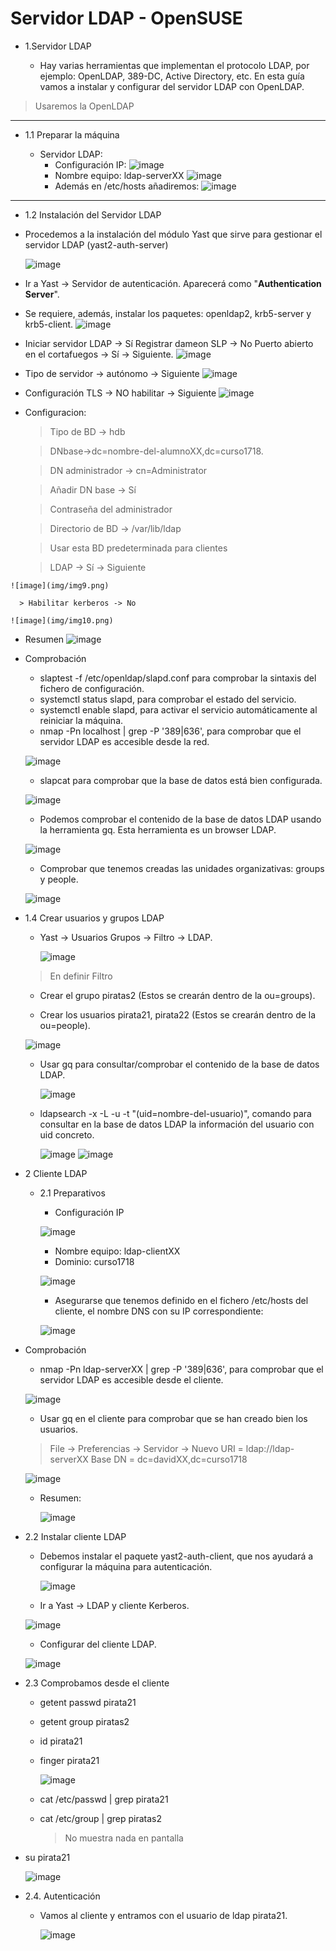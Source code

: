 # Servidor LDAP - OpenSUSE

* 1.Servidor LDAP

  * Hay varias herramientas que implementan el protocolo LDAP, por ejemplo: OpenLDAP, 389-DC, Active Directory, etc. En esta guía vamos a instalar y configurar del servidor LDAP con OpenLDAP.

> Usaremos la OpenLDAP

---

* 1.1 Preparar la máquina

    * Servidor LDAP:
      *  Configuración IP:
        ![image](img/img2.png)
      *  Nombre equipo: ldap-serverXX
        ![image](img/img1.png)
      *  Además en /etc/hosts añadiremos:
        ![image](img/img3.png)

---

*  1.2 Instalación del Servidor LDAP

  * Procedemos a la instalación del módulo Yast que sirve para gestionar el servidor LDAP (yast2-auth-server)

    ![image](img/img4.png)

  * Ir a Yast -> Servidor de autenticación. Aparecerá como "**Authentication Server**".

  *  Se requiere, además, instalar los paquetes: openldap2, krb5-server y krb5-client.
    ![image](img/img5.png)
  *  Iniciar servidor LDAP -> Sí
    Registrar dameon SLP -> No
    Puerto abierto en el cortafuegos -> Sí -> Siguiente.
    ![image](img/img6.png)
  *  Tipo de servidor -> autónomo -> Siguiente
    ![image](img/img7.png)
  *  Configuración TLS -> NO habilitar -> Siguiente
    ![image](img/img8.png)
  *  Configuracion:

      >Tipo de BD -> hdb

      >DNbase->dc=nombre-del-alumnoXX,dc=curso1718.

      >DN administrador -> cn=Administrator

      >Añadir DN base -> Sí

      >Contraseña del administrador

      >Directorio de BD -> /var/lib/ldap

      >Usar esta BD predeterminada para clientes

      >LDAP -> Sí -> Siguiente

    ![image](img/img9.png)

      > Habilitar kerberos -> No

    ![image](img/img10.png)

  * Resumen
    ![image](img/img11.png)

* Comprobación


  * slaptest -f /etc/openldap/slapd.conf para comprobar la sintaxis del fichero de configuración.
  * systemctl status slapd, para comprobar el estado del servicio.
  * systemctl enable slapd, para activar el servicio automáticamente al reiniciar la máquina.
  * nmap -Pn localhost | grep -P '389|636', para comprobar que el servidor LDAP es accesible desde la red.

  ![image](img/img12.png)

  * slapcat para comprobar que la base de datos está bien configurada.

  ![image](img/img13.png)
  * Podemos comprobar el contenido de la base de datos LDAP usando la herramienta gq. Esta herramienta es un browser LDAP.

  ![image](img/img14.png)
  * Comprobar que tenemos creadas las unidades organizativas: groups y people.

  ![image](img/img15.png)

* 1.4 Crear usuarios y grupos LDAP

  * Yast -> Usuarios Grupos -> Filtro -> LDAP.

    ![image](img/img16.png)

  > En definir Filtro

  * Crear el grupo piratas2 (Estos se crearán
   dentro de la ou=groups).

  * Crear los usuarios pirata21, pirata22 (Estos se crearán dentro de la ou=people).

   ![image](img/img19.png)

  * Usar gq para consultar/comprobar el contenido de la base de datos LDAP.

    ![image](img/img20.png)

  * ldapsearch -x -L -u -t "(uid=nombre-del-usuario)", comando para consultar en la base de datos LDAP la información del usuario con uid concreto.

    ![image](img/img21.png)
    ![image](img/img22.png)

* 2 Cliente LDAP

  * 2.1 Preparativos

    *   Configuración IP

      ![image](img/img01.png)

    *  Nombre equipo: ldap-clientXX
    *  Dominio: curso1718

      ![image](img/img23.png)

    *  Asegurarse que tenemos definido en el fichero /etc/hosts del cliente, el nombre DNS con su IP correspondiente:

      ![image](img/img24.png)

*  Comprobación

    *  nmap -Pn ldap-serverXX | grep -P '389|636', para comprobar que el servidor LDAP es accesible desde el cliente.

      ![image](img/img25.png)

    *  Usar gq en el cliente para comprobar que se han creado bien los usuarios.

    >  File -> Preferencias -> Servidor -> Nuevo
    >  URI = ldap://ldap-serverXX
    >  Base DN = dc=davidXX,dc=curso1718

      ![image](img/img26.png)

    * Resumen:

      ![image](img/img27.png)

* 2.2 Instalar cliente LDAP

  * Debemos instalar el paquete yast2-auth-client, que nos ayudará a configurar la máquina para autenticación.

    ![image](img/img28.png)

  *  Ir a Yast -> LDAP y cliente Kerberos.

    ![image](img/img29.png)

  *  Configurar del cliente LDAP.

    ![image](img/img30.png)

* 2.3 Comprobamos desde el cliente

  * getent passwd pirata21
  * getent group piratas2
  * id pirata21
  * finger pirata21

    ![image](img/img32.png)

  * cat /etc/passwd | grep pirata21
  * cat /etc/group | grep piratas2

    > No muestra nada en pantalla

 * su pirata21

    ![image](img/img31.png)

* 2.4. Autenticación

  * Vamos al cliente y entramos con el usuario de ldap pirata21.

    ![image](img/img31.png)
